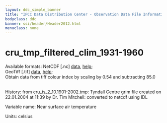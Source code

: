 ```yaml
---
layout: ddc_simple_banner
title: "IPCC Data Distribution Center - Observation Data File Information"
bodyclass: ddc
banner: ssi/header/Header2012.html
menuclass: none
---
```


<h1> cru_tmp_filtered_clim_1931-1960 </h1>



Available formats: NetCDF [.nc]
      <a href="http://apps.ipcc-data.org/cgi-bin/downl/cru30_nc/cru_tmp_filtered_clim_1931-1960.nc">data</a>,
      <a href="/help/formats.html#netcdf">help</a>; <br/>
      GeoTiff [.tif]
      <a href="http://apps.ipcc-data.org/cgi-bin/downl/cru30_zip/cru_tmp_filtered_clim_1931-1960.zip">data</a>,
      <a href="/help/formats.html#geotif">help</a>;<br/>
      Obtain data from tiff colour index by scaling by 0.54 and subtracting 85.0<br/>
       <br/>



History: from cru_ts_2_10.1901-2002.tmp: Tyndall Centre grim file created on 22.01.2004 at 11:39 by Dr. Tim Mitchell: converted to netcdf using IDL <br/>



Variable name: Near surface air temperature <br/>



Units: celsius <br/>



